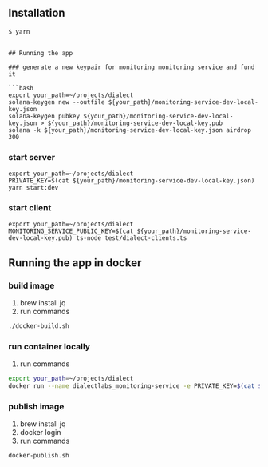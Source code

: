 ## Installation

```bash
$ yarn
```

```

## Running the app

### generate a new keypair for monitoring monitoring service and fund it

```bash
export your_path=~/projects/dialect
solana-keygen new --outfile ${your_path}/monitoring-service-dev-local-key.json
solana-keygen pubkey ${your_path}/monitoring-service-dev-local-key.json > ${your_path}/monitoring-service-dev-local-key.pub
solana -k ${your_path}/monitoring-service-dev-local-key.json airdrop 300
```
### start server

```
export your_path=~/projects/dialect
PRIVATE_KEY=$(cat ${your_path}/monitoring-service-dev-local-key.json) yarn start:dev
```

### start client

```
export your_path=~/projects/dialect
MONITORING_SERVICE_PUBLIC_KEY=$(cat ${your_path}/monitoring-service-dev-local-key.pub) ts-node test/dialect-clients.ts
```

## Running the app in docker

### build image

1. brew install jq
2. run commands
```bash
./docker-build.sh
```

### run container locally
1. run commands
```bash
export your_path=~/projects/dialect
docker run --name dialectlabs_monitoring-service -e PRIVATE_KEY=$(cat ${your_path}/monitoring-service-dev-local-key.json) dialectlab/monitoring-service:latest 
```

### publish image

1. brew install jq
2. docker login
3. run commands
```bash
docker-publish.sh
```